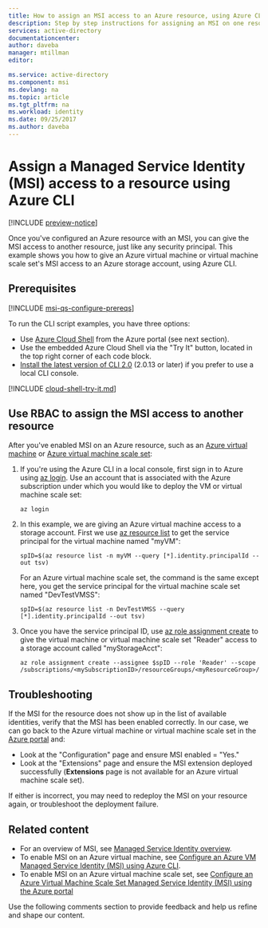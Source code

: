 ```yaml
---
title: How to assign an MSI access to an Azure resource, using Azure CLI
description: Step by step instructions for assigning an MSI on one resource, access to another resource, using Azure CLI.
services: active-directory
documentationcenter: 
author: daveba
manager: mtillman
editor: 

ms.service: active-directory
ms.component: msi
ms.devlang: na
ms.topic: article
ms.tgt_pltfrm: na
ms.workload: identity
ms.date: 09/25/2017
ms.author: daveba
---
```


# Assign a Managed Service Identity (MSI) access to a resource using Azure CLI

[!INCLUDE [preview-notice](../../../includes/active-directory-msi-preview-notice.md)]

Once you've configured an Azure resource with an MSI, you can give the MSI access to another resource, just like any security principal. This example shows you how to give an Azure virtual machine or virtual machine scale set's MSI access to an Azure storage account, using Azure CLI.

## Prerequisites

[!INCLUDE [msi-qs-configure-prereqs](../../../includes/active-directory-msi-qs-configure-prereqs.md)]

To run the CLI script examples, you have three options:

- Use [Azure Cloud Shell](../../cloud-shell/overview.md) from the Azure portal (see next section).
- Use the embedded Azure Cloud Shell via the "Try It" button, located in the top right corner of each code block.
- [Install the latest version of CLI 2.0](https://docs.microsoft.com/cli/azure/install-azure-cli) (2.0.13 or later) if you prefer to use a local CLI console. 

[!INCLUDE [cloud-shell-try-it.md](../../../includes/cloud-shell-try-it.md)]

## Use RBAC to assign the MSI access to another resource

After you've enabled MSI on an Azure resource, such as an [Azure virtual machine](qs-configure-cli-windows-vm.md) or [Azure virtual machine scale set](qs-configure-cli-windows-vmss.md): 

1. If you're using the Azure CLI in a local console, first sign in to Azure using [az login](/cli/azure/reference-index#az-login). Use an account that is associated with the Azure subscription under which you would like to deploy the VM or virtual machine scale set:

   ```azurecli-interactive
   az login
   ```

2. In this example, we are giving an Azure virtual machine access to a storage account. First we use [az resource list](/cli/azure/resource/#az-resource-list) to get the service principal for the virtual machine named "myVM":

   ```azurecli-interactive
   spID=$(az resource list -n myVM --query [*].identity.principalId --out tsv)
   ```
   For an Azure virtual machine scale set, the command is the same except here, you get the service principal for the virtual machine scale set named "DevTestVMSS":
   
   ```azurecli-interactive
   spID=$(az resource list -n DevTestVMSS --query [*].identity.principalId --out tsv)
   ```

3. Once you have the service principal ID, use [az role assignment create](/cli/azure/role/assignment#az-role-assignment-create) to give the virtual machine or virtual machine scale set "Reader" access to a storage account called "myStorageAcct":

   ```azurecli-interactive
   az role assignment create --assignee $spID --role 'Reader' --scope /subscriptions/<mySubscriptionID>/resourceGroups/<myResourceGroup>/providers/Microsoft.Storage/storageAccounts/myStorageAcct
   ```

## Troubleshooting

If the MSI for the resource does not show up in the list of available identities, verify that the MSI has been enabled correctly. In our case, we can go back to the Azure virtual machine or virtual machine scale set in the [Azure portal](https://portal.azure.com) and:

- Look at the "Configuration" page and ensure MSI enabled = "Yes."
- Look at the "Extensions" page and ensure the MSI extension deployed successfully (**Extensions** page is not available for an Azure virtual machine scale set).

If either is incorrect, you may need to redeploy the MSI on your resource again, or troubleshoot the deployment failure.

## Related content

- For an overview of MSI, see [Managed Service Identity overview](overview.md).
- To enable MSI on an Azure virtual machine, see [Configure an Azure VM Managed Service Identity (MSI) using Azure CLI](qs-configure-cli-windows-vm.md).
- To enable MSI on an Azure virtual machine scale set, see [Configure an Azure Virtual Machine Scale Set Managed Service Identity (MSI) using the Azure portal](qs-configure-portal-windows-vmss.md)

Use the following comments section to provide feedback and help us refine and shape our content.

